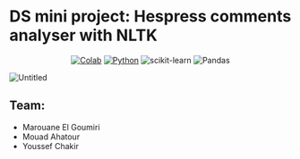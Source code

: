 # DS mini project: Hespress comments analyser with NLTK
<div align="center">
  
[![Colab](https://img.shields.io/badge/Colab-F9AB00?style=for-the-badge&logo=googlecolab&color=525252)](Link)
[![Python](https://img.shields.io/badge/Python-14354C?style=for-the-badge&logo=python&logoColor=white)](Link)
![scikit-learn](https://img.shields.io/badge/scikit--learn-%23F7931E.svg?style=for-the-badge&logo=scikit-learn&logoColor=white)
![Pandas](https://img.shields.io/badge/pandas-%23150458.svg?style=for-the-badge&logo=pandas&logoColor=white)

</div>

![Untitled](https://github.com/Marouane-Elgoumiri/ds_module_project/assets/96888594/443e5782-c6ba-4150-8f95-e5c25f461868)


## Team:
* Marouane El Goumiri
* Mouad Ahatour
* Youssef Chakir
